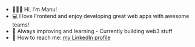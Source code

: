 - 🙋🏼‍♂️ Hi, I’m Manu!
- 💻 I love Frontend and enjoy developing great web apps with awesome teams!
- 🌱 Always improving and learning - Currently building web3 stuff
- 💬 How to reach me: [my LinkedIn profile](https://www.linkedin.com/in/manuel-figueira-77389390/) 

<!---
Mfigueira/Mfigueira is a ✨ special ✨ repository because its `README.md` (this file) appears on your GitHub profile.
You can click the Preview link to take a look at your changes.
--->
